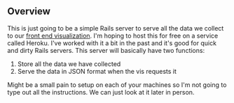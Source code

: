 ## Overview ##
This is just going to be a simple Rails server to serve all the data we collect to our [front end visualization](https://github.com/stevenacalhoun/music-thermometer-vis). I'm hoping to host this for free on a service called Heroku. I've worked with it a bit in the past and it's good for quick and dirty Rails servers. This server will basically have two functions:

1. Store all the data we have collected
2. Serve the data in JSON format when the vis requests it

Might be a small pain to setup on each of your machines so I'm not going to type out all the instructions. We can just look at it later in person.

